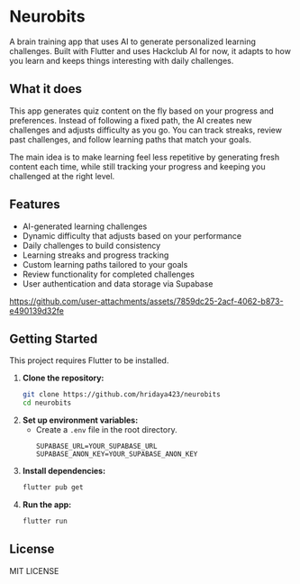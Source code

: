 # Neurobits

A brain training app that uses AI to generate personalized learning challenges. Built with Flutter and uses Hackclub AI for now, it adapts to how you learn and keeps things interesting with daily challenges.

## What it does

This app generates quiz content on the fly based on your progress and preferences. Instead of following a fixed path, the AI creates new challenges and adjusts difficulty as you go. You can track streaks, review past challenges, and follow learning paths that match your goals.

The main idea is to make learning feel less repetitive by generating fresh content each time, while still tracking your progress and keeping you challenged at the right level.

## Features

- AI-generated learning challenges
- Dynamic difficulty that adjusts based on your performance
- Daily challenges to build consistency
- Learning streaks and progress tracking
- Custom learning paths tailored to your goals
- Review functionality for completed challenges
- User authentication and data storage via Supabase



https://github.com/user-attachments/assets/7859dc25-2acf-4062-b873-e490139d32fe



## Getting Started

This project requires Flutter to be installed.

1.  **Clone the repository:**
    ```bash
    git clone https://github.com/hridaya423/neurobits
    cd neurobits
    ```
2.  **Set up environment variables:**
    *   Create a `.env` file in the root directory.
        ```
        SUPABASE_URL=YOUR_SUPABASE_URL
        SUPABASE_ANON_KEY=YOUR_SUPABASE_ANON_KEY
        ```
3.  **Install dependencies:**
    ```bash
    flutter pub get
    ```
4.  **Run the app:**
    ```bash
    flutter run
    ```

## License

MIT LICENSE
